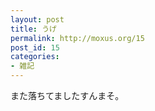 ```yaml
---
layout: post
title: うげ
permalink: http://moxus.org/15
post_id: 15
categories: 
- 雑記
---
```


また落ちてましたすんまそ。